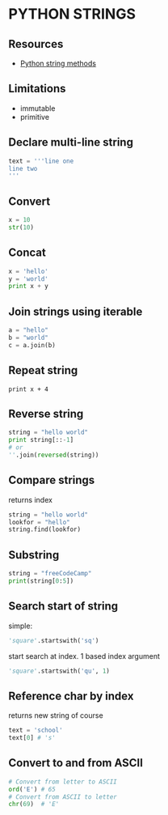 # PYTHON STRINGS

## Resources

- [Python string methods](https://docs.python.org/3/library/stdtypes.html#string-methods)

## Limitations

- immutable
- primitive

## Declare multi-line string

```python
text = '''line one
line two
'''
```

## Convert

```python
x = 10
str(10)
```

## Concat

```python
x = 'hello'
y = 'world'
print x + y
```

## Join strings using iterable

```python
a = "hello"
b = "world"
c = a.join(b)
```

## Repeat string

`print x + 4`

## Reverse string

```python
string = "hello world"
print string[::-1]
# or
''.join(reversed(string))
```

## Compare strings

returns index

```python
string = "hello world"
lookfor = "hello"
string.find(lookfor)
```

## Substring

```python
string = "freeCodeCamp"
print(string[0:5])
```

## Search start of string

simple:

```python
'square'.startswith('sq')
```

start search at index. 1 based index argument

```python
'square'.startswith('qu', 1)
```

## Reference char by index

returns new string of course

```python
text = 'school'
text[0] # 's'
```

## Convert to and from ASCII
```python
# Convert from letter to ASCII
ord('E') # 65
# Convert from ASCII to letter
chr(69)  # 'E'
```